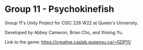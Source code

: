 # Group 11 - Psychokinefish

Group 11's Unity Project for CISC 226 W22 at Queen's University.

Developed by Abbey Cameron, Brian Cho, and Ximing Yu.

Link to the game: https://creative.caslab.queensu.ca/~GDP11/
